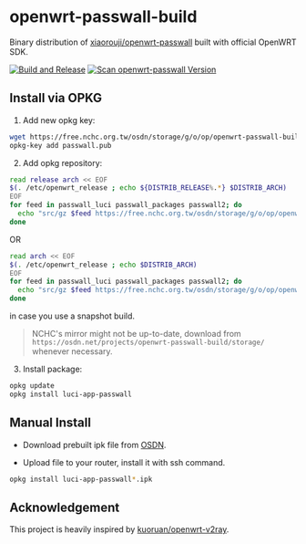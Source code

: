 # openwrt-passwall-build

Binary distribution of [xiaorouji/openwrt-passwall](https://github.com/xiaorouji/openwrt-passwall) built with official OpenWRT SDK.

[![Build and Release](https://github.com/dianlujitao/openwrt-passwall-build/actions/workflows/build-release.yml/badge.svg)](https://github.com/dianlujitao/openwrt-passwall-build/actions/workflows/build-release.yml)
[![Scan openwrt-passwall Version](https://github.com/dianlujitao/openwrt-passwall-build/actions/workflows/version-scan.yml/badge.svg)](https://github.com/dianlujitao/openwrt-passwall-build/actions/workflows/version-scan.yml)

## Install via OPKG

1. Add new opkg key:

```sh
wget https://free.nchc.org.tw/osdn/storage/g/o/op/openwrt-passwall-build/passwall.pub
opkg-key add passwall.pub
```

2. Add opkg repository:

```sh
read release arch << EOF
$(. /etc/openwrt_release ; echo ${DISTRIB_RELEASE%.*} $DISTRIB_ARCH)
EOF
for feed in passwall_luci passwall_packages passwall2; do
  echo "src/gz $feed https://free.nchc.org.tw/osdn/storage/g/o/op/openwrt-passwall-build/releases/packages-$release/$arch/$feed" >> /etc/opkg/customfeeds.conf
done
```
OR
```sh
read arch << EOF
$(. /etc/openwrt_release ; echo $DISTRIB_ARCH)
EOF
for feed in passwall_luci passwall_packages passwall2; do
  echo "src/gz $feed https://free.nchc.org.tw/osdn/storage/g/o/op/openwrt-passwall-build/snapshots/packages/$arch/$feed" >> /etc/opkg/customfeeds.conf
done
```
in case you use a snapshot build.

> NCHC's mirror might not be up-to-date, download from `https://osdn.net/projects/openwrt-passwall-build/storage/` whenever necessary.

3. Install package:

```sh
opkg update
opkg install luci-app-passwall
```

## Manual Install

- Download prebuilt ipk file from [OSDN](https://osdn.net/projects/openwrt-passwall-build/storage/).

- Upload file to your router, install it with ssh command.

```sh
opkg install luci-app-passwall*.ipk
```

## Acknowledgement

This project is heavily inspired by [kuoruan/openwrt-v2ray](https://github.com/kuoruan/openwrt-v2ray).
